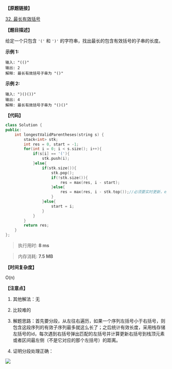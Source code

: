 **【原题链接】**

[32. 最长有效括号](https://leetcode-cn.com/problems/longest-valid-parentheses/)

**【题目描述】**

给定一个只包含 `'('` 和 `')'` 的字符串，找出最长的包含有效括号的子串的长度。

**示例 1:**

```text
输入: "(()"
输出: 2
解释: 最长有效括号子串为 "()"
```

**示例 2:**

```text
输入: ")()())"
输出: 4
解释: 最长有效括号子串为 "()()"
```

**【代码】**

```cpp
class Solution {
public:
    int longestValidParentheses(string s) {
        stack<int> stk;
        int res = 0, start = -1;
        for(int i = 0; i < s.size(); i++){
            if(s[i] == '('){
                stk.push(i);
            }else{
                if(stk.size()){
                    stk.pop();
                    if(!stk.size()){
                        res = max(res, i - start);
                    }else{
                        res = max(res, i - stk.top());//必须要实时更新，eg")((()())("
                    }
                }else{
                    start = i;
                }
            }
        }
        return res;
    }
};

```

> 执行用时: **8 ms**

> 内存消耗: **7.5 MB**

**【时间复杂度】**

O(n) 

**【注意点】**

1. 其他解法：无

1. 比较难的

1. 解题思路：首先要分段，从左往右遍历，如果一个序列左括号小于右括号，则包含这段序列的有效子序列最多就这么长了；之后统计有效长度，采用栈存储左括号的id，每次遇到右括号弹出匹配的左括号并计算更新右括号到栈顶元素或者区间最左侧（不是它对应的那个左括号）的距离。

1. 证明分段处理正确：

![](https://tcs.teambition.net/storage/311zccabe244eeda0978f3f76d2a889c716a?Signature=eyJhbGciOiJIUzI1NiIsInR5cCI6IkpXVCJ9.eyJBcHBJRCI6IjU5Mzc3MGZmODM5NjMyMDAyZTAzNThmMSIsIl9hcHBJZCI6IjU5Mzc3MGZmODM5NjMyMDAyZTAzNThmMSIsIl9vcmdhbml6YXRpb25JZCI6IiIsImV4cCI6MTYwNzkzMzcxMCwiaWF0IjoxNjA3MzI4OTEwLCJyZXNvdXJjZSI6Ii9zdG9yYWdlLzMxMXpjY2FiZTI0NGVlZGEwOTc4ZjNmNzZkMmE4ODljNzE2YSJ9.39SLjWcnddNHlLrXweUxw68srylSziZKE5-OTCImoXU&download=sendpix0.jpg "")

